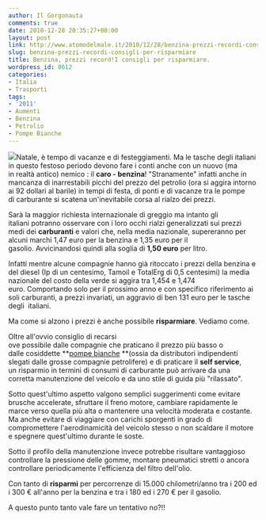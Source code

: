 ```yaml
---
author: Il Gorgonauta
comments: true
date: 2010-12-28 20:35:27+00:00
layout: post
link: http://www.atomodelmale.it/2010/12/28/benzina-prezzi-recordi-consigli-per-risparmiare/
slug: benzina-prezzi-recordi-consigli-per-risparmiare
title: Benzina, prezzi record!I consigli per risparmiare.
wordpress_id: 8612
categories:
- Italia
- Trasporti
tags:
- '2011'
- Aumenti
- Benzina
- Petrolio
- Pompe Bianche
---
```


[![](http://www.atomodelmale.it/wp-content/uploads/2008/11/carburante-296x300.png)](http://www.atomodelmale.it/wp-content/uploads/2008/11/carburante.png)Natale, è tempo di vacanze e di festeggiamenti. Ma le tasche degli italiani in questo festoso periodo devono fare i conti anche con un nuovo (ma in realtà antico) nemico : il **caro - benzina**! "Stranamente" infatti anche in mancanza di inarrestabili picchi del prezzo del petrolio (ora si aggira intorno ai 92 dollari al barile) in tempi di festa, di ponti e di vacanze tra le pompe di carburante si scatena un'inevitabile corsa al rialzo dei prezzi.

Sarà la maggior richiesta internazionale di greggio ma intanto gli italiani potranno osservare con i loro occhi rialzi generalizzati sui prezzi medi dei **carburanti** e valori che, nella media nazionale, supereranno per alcuni marchi 1,47 euro per la benzina e 1,35 euro per il gasolio. Avvicinandosi quindi alla soglia di **1,50 euro** per litro.

Infatti mentre alcune compagnie hanno già ritoccato i prezzi della benzina e del diesel (Ip di un centesimo, Tamoil e TotalErg di 0,5 centesimi) la media nazionale del costo della verde si aggira tra 1,454 e 1,474 euro. Comportando solo per il prossimo anno e con specifico riferimento ai soli carburanti, a prezzi invariati, un aggravio di ben 131 euro per le tasche degli  italiani.

Ma come si alzono i prezzi è anche possibile **risparmiare**. Vediamo come.<!-- more -->



Oltre all'ovvio consiglio di recarsi ove possibile dalle compagnie che praticano il prezzo più basso o dalle cosiddette **[pompe bianche](http://www.atomodelmale.it/2009/08/09/pompe-bianche-ecco-lelenco-e-gli-indirizzi-di-tutti-i-benzinai-low-cost/) **(ossia da distributori indipendenti slegati dalle grosse compagnie petrolifere) e di praticare il **self service**, un risparmio in termini di consumi di carburante può arrivare da una corretta manutenzione del veicolo e da uno stile di guida più "rilassato".

Sotto quest'ultimo aspetto valgono semplici suggerimenti come evitare brusche accelerate, sfruttare il freno motore, cambiare rapidamente le marce verso quella più alta o mantenere una velocità moderata e costante. Ma anche evitare di viaggiare con carichi sporgenti in grado di compromettere l'aerodinamicità del veicolo stesso o non scaldare il motore e spegnere quest'ultimo durante le soste.

Sotto il profilo della manutenzione invece potrebbe risultare vantaggioso controllare la pressione delle gomme, montare pneumatici stretti o ancora controllare periodicamente l'efficienza del filtro dell'olio.

Con tanto di **risparmi** per percorrenze di 15.000 chilometri/anno tra i 200 ed i 300 € all'anno per la benzina e tra i 180 ed i 270 € per il gasolio.

A questo punto tanto vale fare un tentativo no?!!
